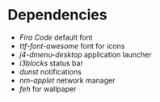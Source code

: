 # Dependencies

 * *Fira Code* default font
 * *ttf-font-awesome* font for icons
 * *j4-dmenu-desktop* application launcher
 * *i3blocks* status bar
 * *dunst* notifications
 * *nm-applet* network manager
 * *feh* for wallpaper

